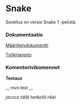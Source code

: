 # Snake

Sovellus on versio Snake 1 -pelistä.

### Dokumentaatio

[Määrittelydokumentti](https://github.com/skajanti/ot-harjoitustyo/blob/master/dokumentaatio/vaatumusmaarittely.md)

[Työkirjanpito](https://github.com/skajanti/ot-harjoitustyo/blob/master/dokumentaatio/tyokirjanpito.md)

### Komentorivikomennot

**Testaus**

,,,
mvn test
,,,

*jacoco tällä hetkellä rikki*
